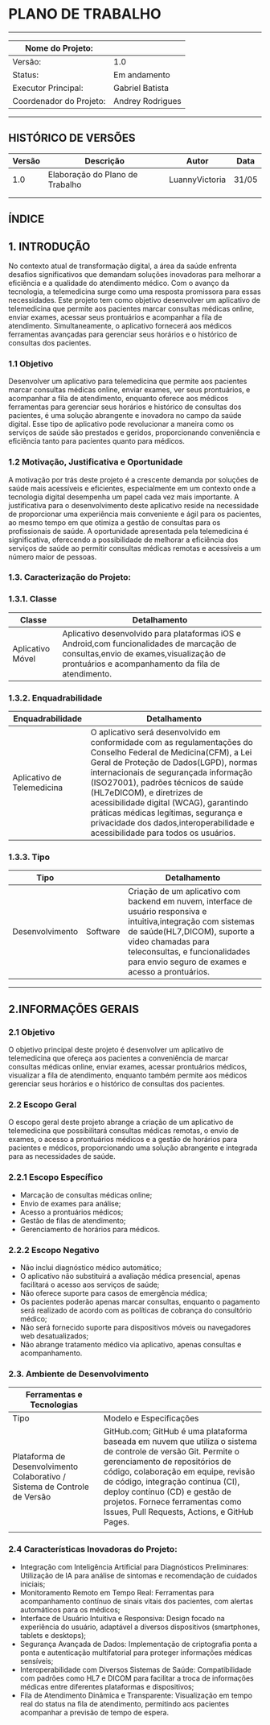 # PLANO DE TRABALHO
___

| Nome do Projeto:|                   |
|-----------------|-------------------|
| Versão:         | 1.0               |
| Status:         |Em andamento       |
|Executor Principal:| Gabriel Batista |
|Coordenador do Projeto:| Andrey Rodrigues|
 ___
## HISTÓRICO DE VERSÕES

|Versão| Descrição | Autor | Data |
|------|-----------|-------|------|
|1.0   |Elaboração do Plano de Trabalho| LuannyVictoria | 31/05 |
|      |           |       |      |
|      |           |       |      |

## ÍNDICE

## 1. INTRODUÇÃO

 No contexto atual de transformação digital, a área da saúde enfrenta desafios significativos
 que demandam soluções inovadoras para melhorar a eficiência e a qualidade do
 atendimento médico. Com o avanço da tecnologia, a telemedicina surge como uma
 resposta promissora para essas necessidades. Este projeto tem como objetivo desenvolver
 um aplicativo de telemedicina que permite aos pacientes marcar consultas médicas online,
 enviar exames, acessar seus prontuários e acompanhar a fila de atendimento.
 Simultaneamente, o aplicativo fornecerá aos médicos ferramentas avançadas para
 gerenciar seus horários e o histórico de consultas dos pacientes.
 
 ### 1.1 Objetivo
   
 Desenvolver um aplicativo para telemedicina que permite aos pacientes marcar consultas
 médicas online, enviar exames, ver seus prontuários, e acompanhar a fila de atendimento,
 enquanto oferece aos médicos ferramentas para gerenciar seus horários e histórico de
 consultas dos pacientes, é uma solução abrangente e inovadora no campo da saúde digital.
 Esse tipo de aplicativo pode revolucionar a maneira como os serviços de saúde são
 prestados e geridos, proporcionando conveniência e eficiência tanto para pacientes quanto
 para médicos.
 
 ### 1.2 Motivação, Justificativa e Oportunidade
 
 A motivação por trás deste projeto é a crescente demanda por soluções de saúde mais
 acessíveis e eficientes, especialmente em um contexto onde a tecnologia digital
 desempenha um papel cada vez mais importante. A justificativa para o desenvolvimento
 deste aplicativo reside na necessidade de proporcionar uma experiência mais conveniente e
 ágil para os pacientes, ao mesmo tempo em que otimiza a gestão de consultas para os
 profissionais de saúde. A oportunidade apresentada pela telemedicina é significativa,
 oferecendo a possibilidade de melhorar a eficiência dos serviços de saúde ao permitir
 consultas médicas remotas e acessíveis a um número maior de pessoas.
 
 ### 1.3. Caracterização do Projeto:
 
### 1.3.1. Classe

 |  Classe  |  Detalhamento  |
 |----------|----------------|
 | Aplicativo Móvel | Aplicativo desenvolvido para plataformas iOS e Android,com funcionalidades de marcação de consultas,envio de exames,visualização de prontuários e acompanhamento da fila de atendimento.|
 
 ### 1.3.2. Enquadrabilidade
 
 | Enquadrabilidade | Detalhamento |
 |------------------|--------------|
 |Aplicativo de Telemedicina| O aplicativo será desenvolvido em conformidade com as regulamentações do Conselho Federal de Medicina(CFM), a Lei Geral de Proteção de Dados(LGPD), normas internacionais de segurançada informação (ISO27001), padrões técnicos de saúde (HL7eDICOM), e diretrizes de acessibilidade digital (WCAG), garantindo práticas médicas legítimas, segurança e privacidade dos dados,interoperabilidade e acessibilidade para todos os usuários.|

 ### 1.3.3. Tipo
 
 | Tipo |     | Detalhamento |
 |------|-----|--------------|
 |Desenvolvimento|Software| Criação de um aplicativo com backend em nuvem, interface de usuário responsiva e intuitiva,integração com sistemas de saúde(HL7,DICOM), suporte a video chamadas para teleconsultas, e funcionalidades para envio seguro de exames e acesso a prontuários.
 ___
 ## 2.INFORMAÇÕES GERAIS
 
 ### 2.1 Objetivo
 
 O objetivo principal deste projeto é desenvolver um aplicativo de telemedicina que ofereça
 aos pacientes a conveniência de marcar consultas médicas online, enviar exames, acessar
 prontuários médicos, visualizar a fila de atendimento, enquanto também permite aos
 médicos gerenciar seus horários e o histórico de consultas dos pacientes.
 
 ### 2.2 Escopo Geral
 
 O escopo geral deste projeto abrange a criação de um aplicativo de telemedicina que
 possibilitará consultas médicas remotas, o envio de exames, o acesso a prontuários
 médicos e a gestão de horários para pacientes e médicos, proporcionando uma solução
 abrangente e integrada para as necessidades de saúde.
 
 ### 2.2.1 Escopo Específico
 
 - Marcação de consultas médicas online;
 - Envio de exames para análise;
 - Acesso a prontuários médicos;
 - Gestão de filas de atendimento;
 - Gerenciamento de horários para médicos.
 
 ### 2.2.2 Escopo Negativo
 
 - Não inclui diagnóstico médico automático;
 - O aplicativo não substituirá a avaliação médica presencial, apenas facilitará o acesso aos serviços de saúde;
 - Não oferece suporte para casos de emergência médica;
 - Os pacientes poderão apenas marcar consultas, enquanto o pagamento será realizado de acordo com as políticas de cobrança do consultório médico;
 - Não será fornecido suporte para dispositivos móveis ou navegadores web desatualizados;
 - Não abrange tratamento médico via aplicativo, apenas consultas e
acompanhamento.

### 2.3. Ambiente de Desenvolvimento

|  Ferramentas e Tecnologias  |                                |
|-----------------------------|--------------------------------|
| Tipo                        | Modelo e Especificações        |
| Plataforma de Desenvolvimento Colaborativo / Sistema de Controle de Versão| GitHub.com; GitHub é uma plataforma baseada em nuvem que utiliza o sistema de controle de versão Git. Permite o gerenciamento de repositórios de código, colaboração em equipe, revisão de código, integração contínua (CI), deploy contínuo (CD) e gestão de projetos. Fornece ferramentas como Issues, Pull Requests, Actions, e GitHub Pages. |                               
|                              |                                |


### 2.4 Características Inovadoras do Projeto:

- Integração com Inteligência Artificial para Diagnósticos Preliminares: Utilização de IA para análise de sintomas e recomendação de cuidados iniciais;
- Monitoramento Remoto em Tempo Real: Ferramentas para acompanhamento contínuo de sinais vitais dos pacientes, com alertas automáticos para os médicos;
- Interface de Usuário Intuitiva e Responsiva: Design focado na experiência do usuário, adaptável a diversos dispositivos (smartphones, tablets e desktops);
- Segurança Avançada de Dados: Implementação de criptografia ponta a ponta e autenticação multifatorial para proteger informações médicas sensíveis;
- Interoperabilidade com Diversos Sistemas de Saúde: Compatibilidade com padrões como HL7 e DICOM para facilitar a troca de informações médicas entre diferentes plataformas e dispositivos;
- Fila de Atendimento Dinâmica e Transparente: Visualização em tempo real do
status na fila de atendimento, permitindo aos pacientes acompanhar a previsão de tempo de
espera.
